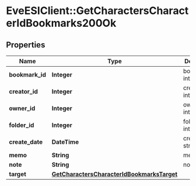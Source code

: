 # EveESIClient::GetCharactersCharacterIdBookmarks200Ok

## Properties
Name | Type | Description | Notes
------------ | ------------- | ------------- | -------------
**bookmark_id** | **Integer** | bookmark_id integer | 
**creator_id** | **Integer** | creator_id integer | 
**owner_id** | **Integer** | owner_id integer | 
**folder_id** | **Integer** | folder_id integer | [optional] 
**create_date** | **DateTime** | create_date string | 
**memo** | **String** | memo string | 
**note** | **String** | note string | 
**target** | [**GetCharactersCharacterIdBookmarksTarget**](GetCharactersCharacterIdBookmarksTarget.md) |  | 


